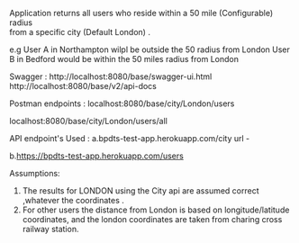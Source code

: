 

Application returns all users who reside within a 50 mile (Configurable) radius  
from a specific city (Default London) .

e.g 
User A in Northampton wilpl be outside the 50 radius from London
User B in Bedford would be within the 50 miles radius from London

Swagger :
http://localhost:8080/base/swagger-ui.html
http://localhost:8080/base/v2/api-docs

Postman endpoints :
localhost:8080/base/city/London/users

localhost:8080/base/city/London/users/all


API endpoint's Used :
a.bpdts-test-app.herokuapp.com/city url  -  

b.https://bpdts-test-app.herokuapp.com/users


Assumptions:
1. The results for LONDON using the City api are assumed correct ,whatever 
the coordinates . 
2. For other users the distance from London is based on longitude/latitude coordinates, 
and the london coordinates are taken from charing cross railway station. 
 
